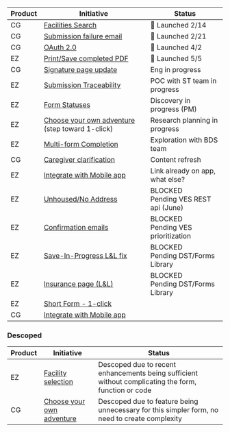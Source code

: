 | Product | Initiative                                      | Status                                   |
|---------|-------------------------------------------------|------------------------------------------|
| CG      | [Facilities Search](https://github.com/department-of-veterans-affairs/va.gov-team/issues/19433)                               | 🎉 Launched 2/14                            |
| CG      | [Submission failure email](https://github.com/department-of-veterans-affairs/va.gov-team/issues/95359)                        | 🎉 Launched 2/21                            |
| CG      | [OAuth 2.0](https://github.com/department-of-veterans-affairs/va.gov-team/issues/89108)                                       | 🎉 Launched 4/2                             |
| EZ      | [Print/Save completed PDF](https://github.com/department-of-veterans-affairs/va.gov-team/issues/60909)                        | 🎉 Launched 5/5                             |
| CG      | [Signature page update](https://github.com/department-of-veterans-affairs/va.gov-team/issues/102073)                           | Eng in progress                          |
| EZ      | [Submission Traceability](https://github.com/department-of-veterans-affairs/va.gov-team/issues/80978)                         | POC with ST team in progress             |
| EZ      | [Form Statuses](https://github.com/department-of-veterans-affairs/va.gov-team/issues/95313)                                   | Discovery in progress (PM)               |
| EZ      | [Choose your own adventure](https://github.com/department-of-veterans-affairs/va.gov-team/issues/103253) (step toward 1-click) | Research planning in progress            |
| EZ      | [Multi-form Completion](https://github.com/department-of-veterans-affairs/va.gov-team/issues/103260)                           | Exploration with BDS team                |
| CG      | [Caregiver clarification](https://github.com/department-of-veterans-affairs/va.gov-team/issues/37541)                         | Content refresh                          |
| EZ      | [Integrate with Mobile app](https://github.com/department-of-veterans-affairs/va.gov-team/issues/103255)                       | Link already on app, what else?          |
| EZ      | [Unhoused/No Address](https://github.com/department-of-veterans-affairs/va.gov-team/issues/103256)                             | BLOCKED<br>Pending VES REST api (June)   |
| EZ      | [Confirmation emails](https://github.com/department-of-veterans-affairs/va.gov-team/issues/40765)                             | BLOCKED<br>Pending VES prioritization    |
| EZ      | [Save-In-Progress L&L fix](https://github.com/department-of-veterans-affairs/va.gov-team/issues/94818)                        | BLOCKED<br>Pending DST/Forms Library     |
| EZ      | [Insurance page (L&L)](https://github.com/department-of-veterans-affairs/va.gov-team/issues/90159)                            | BLOCKED<br>Pending DST/Forms Library     |
| EZ      | [Short Form - 1-click](https://github.com/department-of-veterans-affairs/va.gov-team/issues/103258)                            |                                          |
| CG      | [Integrate with Mobile app](https://github.com/department-of-veterans-affairs/va.gov-team/issues/103250)                       |                                          |



### Descoped

| Product | Initiative                                      | Status                                   |
|---------|-------------------------------------------------|------------------------------------------|
| EZ      | [Facility selection](https://github.com/department-of-veterans-affairs/va.gov-team/issues/30650)          | Descoped due to recent enhancements being sufficient without complicating the form, function or code|
| CG      | [Choose your own adventure](https://github.com/department-of-veterans-affairs/va.gov-team/issues/103252)  | Descoped due to feature being unnecessary for this simpler form, no need to create complexity      |
